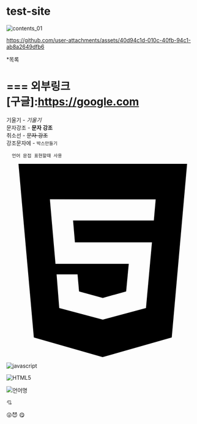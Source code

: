 # test-site

![contents_01](https://github.com/user-attachments/assets/43e38893-6f0f-4059-8ca9-67cf0822e322)
  
https://github.com/user-attachments/assets/40d94c1d-010c-40fb-94c1-ab8a2649dfb6

*목록

===
**외부링크**  
[구글]:https://google.com  
===

기울기 - *기울기*  
문자강조 - **문자 강조**  
취소선 - ~~문자 강조~~  
강조문자에 - `박스만들기`  

```
  언어 문접 표현할때 사용
```
<svg role="img" viewBox="0 0 24 24" xmlns="http://www.w3.org/2000/svg"><title>HTML5</title><path d="M1.5 0h21l-1.91 21.563L11.977 24l-8.564-2.438L1.5 0zm7.031 9.75l-.232-2.718 10.059.003.23-2.622L5.412 4.41l.698 8.01h9.126l-.326 3.426-2.91.804-2.955-.81-.188-2.11H6.248l.33 4.171L12 19.351l5.379-1.443.744-8.157H8.531z"/></svg>


![javascript](https://img.shields.io/badge/javascript-red?style=for-the-badge&logo=javascript&logoColor=white)

![HTML5](https://img.shields.io/badge/html5-red?style=for-the-badge&logo=html&logoColor=white)

![언어명](url)

💘

😜😈
😋







